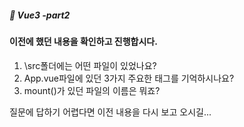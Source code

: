 ##### :cactus: Vue3 -part2

#### 이전에 했던 내용을 확인하고 진행합시다.
1. \src폴더에는 어떤 파일이 있었나요?
2. App.vue파일에 있던 3가지 주요한 태그를 기억하시나요?
3. mount()가 있던 파일의 이름은 뭐죠?

질문에 답하기 어렵다면 이전 내용을 다시 보고 오시길...

